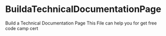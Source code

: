 # BuildaTechnicalDocumentationPage
Build a Technical Documentation Page
This File can help you for get free code camp cert
